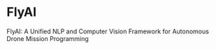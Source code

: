 # FlyAI
FlyAI: A Unified NLP and Computer Vision Framework for Autonomous Drone Mission Programming
